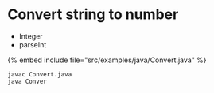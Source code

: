 # Convert string to number

* Integer
* parseInt

{% embed include file="src/examples/java/Convert.java" %}

```
javac Convert.java
java Conver
```


